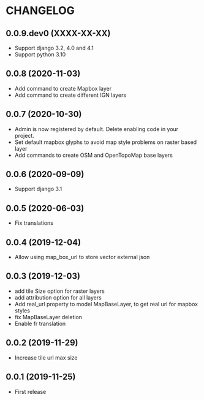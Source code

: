 CHANGELOG
=========

0.0.9.dev0    (XXXX-XX-XX)
--------------------------

* Support django 3.2, 4.0 and 4.1
* Support python 3.10


0.0.8         (2020-11-03)
--------------------------

* Add command to create Mapbox layer
* Add command to create different IGN layers

0.0.7         (2020-10-30)
--------------------------

* Admin is now registered by default. Delete enabling code in your project.
* Set default mapbox glyphs to avoid map style problems on raster based layer
* Add commands to create OSM and OpenTopoMap base layers

0.0.6         (2020-09-09)
--------------------------

* Support django 3.1

0.0.5         (2020-06-03)
--------------------------

* Fix translations


0.0.4         (2019-12-04)
--------------------------

* Allow using map_box_url to store vector external json


0.0.3         (2019-12-03)
--------------------------

* add tile Size option for raster layers
* add attribution option for all layers
* Add real_url property to model MapBaseLayer, to get real url for mapbox styles
* fix MapBaseLayer deletion
* Enable fr translation


0.0.2         (2019-11-29)
--------------------------

* Increase tile url max size


0.0.1         (2019-11-25)
--------------------------

* First release
